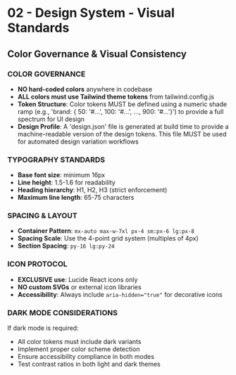 # 02 - Design System - Visual Standards

## Color Governance & Visual Consistency

### COLOR GOVERNANCE
- **NO hard-coded colors** anywhere in codebase
- **ALL colors must use Tailwind theme tokens** from tailwind.config.js
- **Token Structure**: Color tokens MUST be defined using a numeric shade ramp (e.g., 'brand: { 50: '#...', 100: '#...', ..., 900: '#...'}') to provide a full spectrum for UI design
- **Design Profile**: A 'design.json' file is generated at build time to provide a machine-readable version of the design tokens. This file MUST be used for automated design variation workflows

### TYPOGRAPHY STANDARDS
- **Base font size**: minimum 16px
- **Line height**: 1.5-1.6 for readability
- **Heading hierarchy**: H1, H2, H3 (strict enforcement)
- **Maximum line length**: 65-75 characters

### SPACING & LAYOUT
- **Container Pattern**: `mx-auto max-w-7xl px-4 sm:px-6 lg:px-8`
- **Spacing Scale**: Use the 4-point grid system (multiples of 4px)
- **Section Spacing**: `py-16 lg:py-24`

### ICON PROTOCOL
- **EXCLUSIVE use**: Lucide React icons only
- **NO custom SVGs** or external icon libraries
- **Accessibility**: Always include `aria-hidden="true"` for decorative icons

### DARK MODE CONSIDERATIONS
If dark mode is required:
- All color tokens must include dark variants
- Implement proper color scheme detection
- Ensure accessibility compliance in both modes
- Test contrast ratios in both light and dark themes